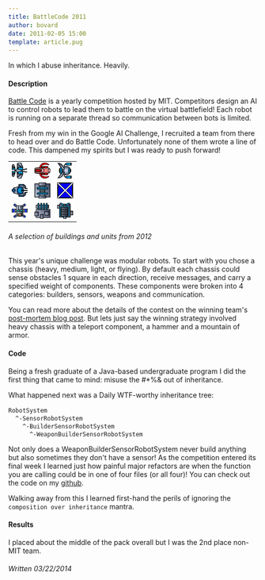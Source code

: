 ```yaml
---
title: BattleCode 2011
author: bovard
date: 2011-02-05 15:00
template: article.pug
---
```


In which I abuse inheritance. Heavily.

<span class="more"><span>

#### Description

[Battle Code](http://battlecode.org/) is a yearly competition hosted by MIT.
Competitors design an AI to control robots to lead them to battle on the virtual battlefield!
Each robot is running on a separate thread so communication between bots is limited.


Fresh from my win in the Google AI Challenge, I recruited a team from there to head over
and do Battle Code. Unfortunately none of them wrote a line of code.
This dampened my spirits but I was ready to push forward!

|  |  | |
| --- | --- | --- 
 ![Flying](flying2.png)  | ![Light](light1.png) | ![Medium](medium2.png) 
 ![Turret](turret2.png) | ![Armory](armory2.png) |  ![Building](building2.png) 
  ![Dummy](dummy2.png) | ![Factory](factory2.png) | ![Recycler](recycler2.png) 

###### A selection of buildings and units from 2012

This year's unique challenge was modular robots. To start with you chose a chassis
(heavy, medium, light, or flying). By default each chassis could sense obstacles 1 square in
each direction, receive messages, and carry a specified weight of components.
These components were broken into 4 categories: builders, sensors, weapons and communication.

You can read more about the details of the contest on the winning team's [post-mortem blog post](http://blog.stevearc.com/2011/12/17/battlecode-postmortem.html).
But lets just say the winning strategy involved heavy chassis with a teleport component, a hammer and a mountain of armor.

#### Code

Being a fresh graduate of a Java-based undergraduate program I did the first
thing that came to mind: misuse the #*%& out of inheritance.

What happened next was a Daily WTF-worthy inheritance tree:

```
RobotSystem
  ^-SensorRobotSystem
    ^-BuilderSensorRobotSystem
      ^-WeaponBuilderSensorRobotSystem
```

Not only does a WeaponBuilderSensorRobotSystem never build anything but also sometimes they don't have a sensor!
As the competition entered its final week I learned just how painful major refactors
are when the function you are calling could be in one of four files (or all four)! You can check out the code on my [github](https://github.com/bovard/robo-rumble).

Walking away from this I learned first-hand the perils of ignoring the `composition over inheritance` mantra.

#### Results

I placed about the middle of the pack overall but I was the 2nd place non-MIT team.

###### Written 03/22/2014


